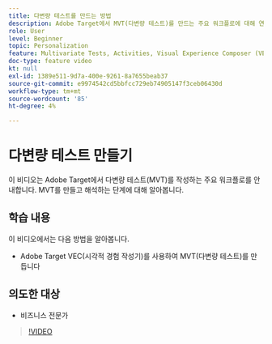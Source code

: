 ```yaml
---
title: 다변량 테스트를 만드는 방법
description: Adobe Target에서 MVT(다변량 테스트)를 만드는 주요 워크플로에 대해 연습합니다. MVT를 만들고 해석하는 단계에 대해 알아봅니다.
role: User
level: Beginner
topic: Personalization
feature: Multivariate Tests, Activities, Visual Experience Composer (VEC)
doc-type: feature video
kt: null
exl-id: 1389e511-9d7a-400e-9261-8a7655beab37
source-git-commit: e9974542cd5bbfcc729eb74905147f3ceb06430d
workflow-type: tm+mt
source-wordcount: '85'
ht-degree: 4%

---
```


# 다변량 테스트 만들기

이 비디오는 Adobe Target에서 다변량 테스트(MVT)를 작성하는 주요 워크플로를 안내합니다. MVT를 만들고 해석하는 단계에 대해 알아봅니다.

## 학습 내용

이 비디오에서는 다음 방법을 알아봅니다.

* Adobe Target VEC(시각적 경험 작성기)를 사용하여 MVT(다변량 테스트)를 만듭니다

## 의도한 대상

* 비즈니스 전문가

>[!VIDEO](https://video.tv.adobe.com/v/17395/?quality=12)
